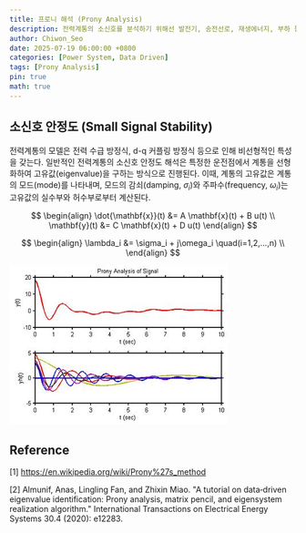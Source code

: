 ```yaml
---
title: 프로니 해석 (Prony Analysis)
description: 전력계통의 소신호를 분석하기 위해선 발전기, 송전선로, 재생에너지, 부하 등에 대한 정확한 모델 정보가 필요하다. 프로니 해석은 위 설비들에 대한 정확한 모델 없이도 현재 전력계통이 갖고 있는 모드(mode)에 대한 해석을 가능하게 한다. 이 포스터에서는 프로니 해석에 대한 원리와 전력계통에 적용에 대한 간단한 사례를 다룬다. 
author: Chiwon_Seo
date: 2025-07-19 06:00:00 +0800
categories: [Power System, Data Driven]
tags: [Prony Analysis]
pin: true
math: true
---
```


## 소신호 안정도 (Small Signal Stability)

전력계통의 모델은 전력 수급 방정식, d-q 커플링 방정식 등으로 인해 비선형적인 특성을 갖는다. 일반적인 전력계통의 소신호 안정도 해석은 특정한 운전점에서 계통을 선형화하여 고유값(eigenvalue)을 구하는 방식으로 진행된다. 이때, 계통의 고유값은 계통의 모드(mode)를 나타내며, 모드의 감쇠(damping, $\sigma_i$)와 주파수(frequency, $\omega_i$)는 고유값의 실수부와 허수부로부터 계산된다.

$$
\begin{align}
  \dot{\mathbf{x}}(t) &= A \mathbf{x}(t) + B u(t) \\
  \mathbf{y}(t) &= C \mathbf{x}(t) + D u(t)
\end{align}
$$


$$
\begin{align}
  \lambda_i &= \sigma_i + j\omega_i \quad(i=1,2,...,n) \\
\end{align}
$$

![Prony analysis of a time-domain signal](/images/2025-07-20-Prony-Analysis/image.png)

## Reference 
[1] https://en.wikipedia.org/wiki/Prony%27s_method

[2] Almunif, Anas, Lingling Fan, and Zhixin Miao. "A tutorial on data‐driven eigenvalue identification: Prony analysis, matrix pencil, and eigensystem realization algorithm." International Transactions on Electrical Energy Systems 30.4 (2020): e12283.
